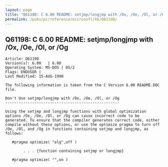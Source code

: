 ```yaml
---
layout: page
title: "Q61198: C 6.00 README: setjmp/longjmp with /Ox, /Oe, /Ol, or /Og"
permalink: /pubs/pc/reference/microsoft/kb/Q61198/
---
```


## Q61198: C 6.00 README: setjmp/longjmp with /Ox, /Oe, /Ol, or /Og

	Article: Q61198
	Version(s): 6.00   | 6.00
	Operating System: MS-DOS | OS/2
	Flags: ENDUSER |
	Last Modified: 15-AUG-1990
	
	The following information is taken from the C Version 6.00 README.DOC file.
	
	Don't Use setjmp/longjmp with /Ox, /Oe, /Ol, or /Og
	---------------------------------------------------
	
	Using the setjmp and longjmp functions with global optimization
	options /Ox, /Oe, /Ol, or /Og can cause incorrect code to be
	generated. To ensure that the compiler generates correct code, either
	compile without these options, or use the optimize pragma to turn off
	/Oe, /Ol, and /Og in functions containing setjmp and longjmp, as
	follows:
	
	   #pragma optimize( "elg",off )
	
	        . . . {function containing setjmp or longjmp}
	
	   #pragma optimize( "",on )
